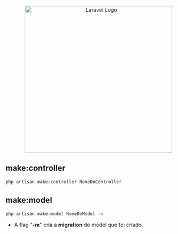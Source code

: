 <p align="center"><a href="https://laravel.com" target="_blank"><img src="https://raw.githubusercontent.com/laravel/art/master/logo-lockup/5%20SVG/2%20CMYK/1%20Full%20Color/laravel-logolockup-cmyk-red.svg" width="400" alt="Laravel Logo"></a></p>

## make:controller

```bash
php artisan make:controller NomeDoController
```
## make:model

```bash
php artisan make:model NomeDoModel -m
```
- A flag "**-m**" cria a **migration** do model que foi criado.